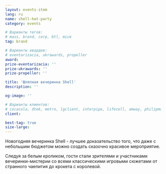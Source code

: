 ```yaml
---
layout: events-item
lang: ru
name: shell-hat-party
category: events

# Варианты тегов:
# mass, brand, corp, btl, mice
tag: brand 

# Варианты авардов:
# eventarizacia, ukrawards, propeller
award: 
prize-eventarizacia: ''
prize-ukrawards: ''
prize-propeller: ''

title: 'Шляпная вечеринка Shell'
description: ''

og-image: ''

# Варианты клиентов:
# cocacola, dtek, metro, lgclient, interpipe, lifecell, amway, philipmorris, olymp, maristela, udp, top, zefir, unicef, wog, sebbank, niko, nemiroff, maxim, velykakyshenia, marieclaire, chervonenkoracing, burn, altis, mts, prime, seppala, lifeclient, pekingduck,
client: 

best-tag: true
size-large: 
---
```


Новогодняя вечеринка Shell - лучшее доказательство того, что даже с небольшим бюджетом можно создать сказочно красивое мероприятие. 

Следуя за белым кроликом, гости стали зрителями и участниками вечеринки-мистерии со всеми классическими игровыми сюжетами от странного чаепития до крокета с королевой.

